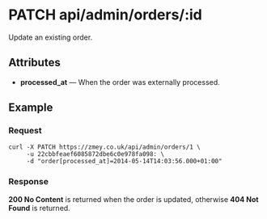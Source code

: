 # PATCH api/admin/orders/:id

Update an existing order.

## Attributes

* **processed_at** — When the order was externally processed.

## Example

### Request

```
curl -X PATCH https://zmey.co.uk/api/admin/orders/1 \
     -u 22cbbfeaef6085872dbe6c0e978fa098: \
     -d "order[processed_at]=2014-05-14T14:03:56.000+01:00"
```

### Response

**200 No Content** is returned when the order is updated, otherwise **404 Not Found** is
returned.
